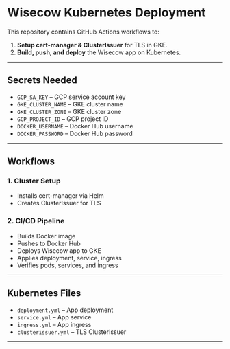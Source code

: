 # Wisecow Kubernetes Deployment

This repository contains GitHub Actions workflows to:

1. **Setup cert-manager & ClusterIssuer** for TLS in GKE.
2. **Build, push, and deploy** the Wisecow app on Kubernetes.

---

## Secrets Needed

- `GCP_SA_KEY` – GCP service account key  
- `GKE_CLUSTER_NAME` – GKE cluster name  
- `GKE_CLUSTER_ZONE` – GKE cluster zone  
- `GCP_PROJECT_ID` – GCP project ID  
- `DOCKER_USERNAME` – Docker Hub username  
- `DOCKER_PASSWORD` – Docker Hub password  

---

## Workflows

### 1. Cluster Setup
- Installs cert-manager via Helm  
- Creates ClusterIssuer for TLS  

### 2. CI/CD Pipeline
- Builds Docker image  
- Pushes to Docker Hub  
- Deploys Wisecow app to GKE  
- Applies deployment, service, ingress  
- Verifies pods, services, and ingress  

---

## Kubernetes Files
- `deployment.yml` – App deployment  
- `service.yml` – App service  
- `ingress.yml` – App ingress  
- `clusterissuer.yml` – TLS ClusterIssuer  

---

